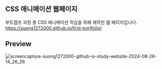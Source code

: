 ## CSS 애니메이션 웹페이지
부트캠프 과정 중 CSS 애니메이션 학습을 위해 제작한 웹 페이지입니다.
https://suong1272000.github.io/first-portfolio/

## Preview
![screencapture-suong1272000-github-io-study-website-2024-08-28-14_26_26](https://github.com/user-attachments/assets/515e9200-bf9c-426d-ab00-23382001a13e)

